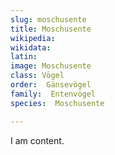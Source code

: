 ```yaml
---
slug: moschusente
title: Moschusente 
wikipedia: 
wikidata: 
latin:
image: Moschusente 
class: Vögel
order:  Gänsevögel
family:  Entenvögel 
species:  Moschusente 

---
```


I am content.
